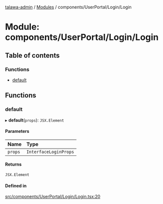[talawa-admin](../README.md) / [Modules](../modules.md) / components/UserPortal/Login/Login

# Module: components/UserPortal/Login/Login

## Table of contents

### Functions

- [default](components_UserPortal_Login_Login.md#default)

## Functions

### default

▸ **default**(`props`): `JSX.Element`

#### Parameters

| Name | Type |
| :------ | :------ |
| `props` | `InterfaceLoginProps` |

#### Returns

`JSX.Element`

#### Defined in

[src/components/UserPortal/Login/Login.tsx:20](https://github.com/aarishshahmohsin/talawa-admin/blob/2da9090/src/components/UserPortal/Login/Login.tsx#L20)
